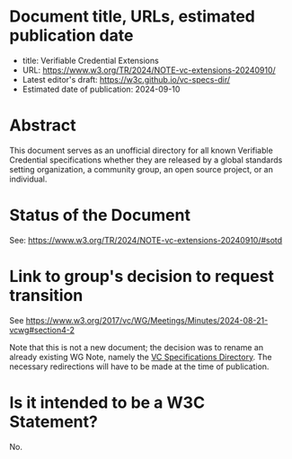 # Document title, URLs, estimated publication date

- title: Verifiable Credential Extensions
- URL: https://www.w3.org/TR/2024/NOTE-vc-extensions-20240910/
- Latest editor's draft: https://w3c.github.io/vc-specs-dir/
- Estimated date of publication: 2024-09-10

# Abstract

This document serves as an unofficial directory for all known Verifiable Credential specifications whether they are released by a global standards setting organization, a community group, an open source project, or an individual.

# Status of the Document

See: https://www.w3.org/TR/2024/NOTE-vc-extensions-20240910/#sotd

# Link to group's decision to request transition

See https://www.w3.org/2017/vc/WG/Meetings/Minutes/2024-08-21-vcwg#section4-2

Note that this is not a new document; the decision was to rename an already existing WG Note, namely the [VC Specifications Directory](https://www.w3.org/TR/vc-specs-dir/). The necessary redirections will have to be made at the time of publication.

# Is it intended to be a W3C Statement?

No.
